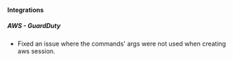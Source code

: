 
#### Integrations
##### AWS - GuardDuty
- Fixed an issue where the commands' args were not used when creating aws session.
